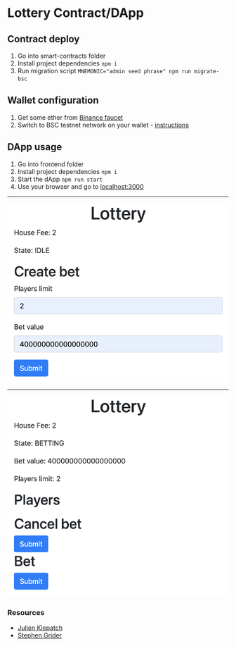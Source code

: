 # Lottery Contract/DApp

## Contract deploy
1. Go into smart-contracts folder
1. Install project dependencies `npm i`
1. Run migration script `MNEMONIC="admin seed phrase" npm run migrate-bsc`

## Wallet configuration
1. Get some ether from [Binance faucet](https://testnet.binance.org/faucet-smart)
1. Switch to BSC testnet network on your wallet - [instructions](https://academy.binance.com/es/articles/connecting-metamask-to-binance-smart-chain)

## DApp usage
1. Go into frontend folder
1. Install project dependencies `npm i`
1. Start the dApp `npm run start`
1. Use your browser and go to [localhost:3000](http://localhost:3000/)

***
![Create bet](img/create.png)
***
![Bet](img/bet.png)

### Resources
* [Julien Klepatch](https://eattheblocks.com/)
* [Stephen Grider](https://www.udemy.com/user/sgslo/)
